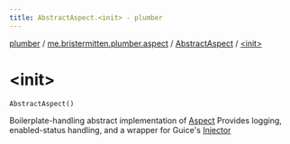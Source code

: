 ```yaml
---
title: AbstractAspect.<init> - plumber
---
```


[plumber](../../index.html) / [me.bristermitten.plumber.aspect](../index.html) / [AbstractAspect](index.html) / [&lt;init&gt;](./-init-.html)

# &lt;init&gt;

`AbstractAspect()`

Boilerplate-handling abstract implementation of [Aspect](../-aspect/index.html)
Provides logging, enabled-status handling, and a wrapper for Guice's [Injector](https://google.github.io/guice/api-docs/latest/javadoc/com/google/inject/Injector.html)

